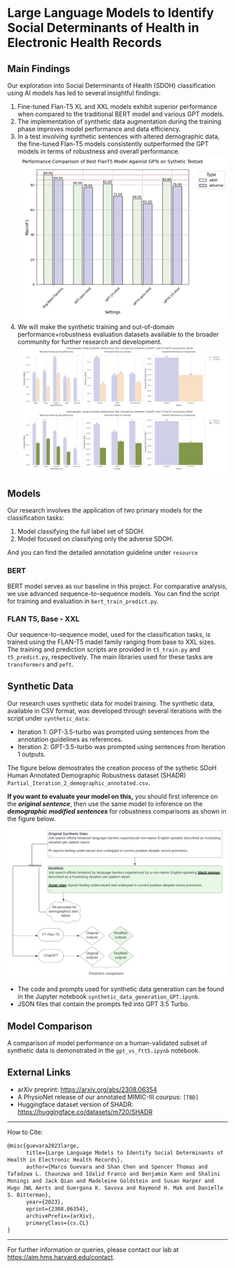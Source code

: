 # Large Language Models to Identify Social Determinants of Health in Electronic Health Records

## Main Findings

Our exploration into Social Determinants of Health (SDOH) classification using AI models has led to several insightful findings:

1. Fine-tuned Flan-T5 XL and XXL models exhibit superior performance when compared to the traditional BERT model and various GPT models.
2. The implementation of synthetic data augmentation during the training phase improves model performance and data efficiency.
3. In a test involving synthetic sentences with altered demographic data, the fine-tuned Flan-T5 models consistently outperformed the GPT models in terms of robustness and overall performance.
   ![fig1](resource/fig1.png)
5. We will make the synthetic training and out-of-domain performance+robustness evaluation datasets available to the broader community for further research and development.
   ![fig2](resource/fig3.png)

## Models

Our research involves the application of two primary models for the classification tasks:

1. Model classifying the full label set of SDOH.
2. Model focused on classifying only the adverse SDOH.

And you can find the detailed annotation guideline under `resource`

### BERT

BERT model serves as our baseline in this project. For comparative analysis, we use advanced sequence-to-sequence models. You can find the script for training and evaluation in `bert_train_predict.py`.

### FLAN T5, Base - XXL

Our sequence-to-sequence model, used for the classification tasks, is trained using the FLAN-T5 madel family ranging from base to XXL sizes. The training and prediction scripts are provided in `t5_train.py` and `t5_predict.py`, respectively. The main libraries used for these tasks are `transformers` and `peft`.

## Synthetic Data

Our research uses synthetic data for model training. The synthetic data, available in CSV format, was developed through several iterations with the script under `synthetic_data`:

- Iteration 1: GPT-3.5-turbo was prompted using sentences from the annotation guidelines as references.
- Iteration 2: GPT-3.5-turbo was prompted using sentences from Iteration 1 outputs.

The figure below demostrates the creation process of the sythetic SDoH Human Annotated Demographic Robustness dataset (SHADR) `Partial_Iteration_2_demographic_annotated.csv`.

**If you want to evaluate your model on this,** you should first inference on the ***original sentence***, then use the same model to inference on the ***demographic modified sentences*** for robustness comparisons as shown in the figure below.

![data flow Diagram](resource/fig2.png)

- The code and prompts used for synthetic data generation can be found in the Jupyter notebook `synthetic_data_generation_GPT.ipynb`.
- JSON files that contain the prompts fed into GPT 3.5 Turbo.

## Model Comparison

A comparison of model performance on a human-validated subset of synthetic data is demonstrated in the `gpt_vs_ftt5.ipynb` notebook.

## External Links

- arXiv preprint: https://arxiv.org/abs/2308.06354
- A PhysioNet release of our annotated MIMIC-III courpus: `[TBD]`
- Huggingface dataset version of SHADR: https://huggingface.co/datasets/m720/SHADR

---
How to Cite:
```
@misc{guevara2023large,
      title={Large Language Models to Identify Social Determinants of Health in Electronic Health Records}, 
      author={Marco Guevara and Shan Chen and Spencer Thomas and Tafadzwa L. Chaunzwa and Idalid Franco and Benjamin Kann and Shalini Moningi and Jack Qian and Madeleine Goldstein and Susan Harper and Hugo JWL Aerts and Guergana K. Savova and Raymond H. Mak and Danielle S. Bitterman},
      year={2023},
      eprint={2308.06354},
      archivePrefix={arXiv},
      primaryClass={cs.CL}
}
```
---
For further information or queries, please contact our lab at https://aim.hms.harvard.edu/contact.
